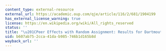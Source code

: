 ```yaml
---
content_type: external-resource
external_url: https://academic.oup.com/qje/article/116/2/681/1904199
has_external_license_warning: true
license: https://en.wikipedia.org/wiki/All_rights_reserved
status: ''
title: "\u201CPeer Effects with Random Assignment: Results for Dartmouth Roommates.\u201D"
uid: b607ab75-2cca-41da-b985-746b1d165b8d
wayback_url: ''
---
```

